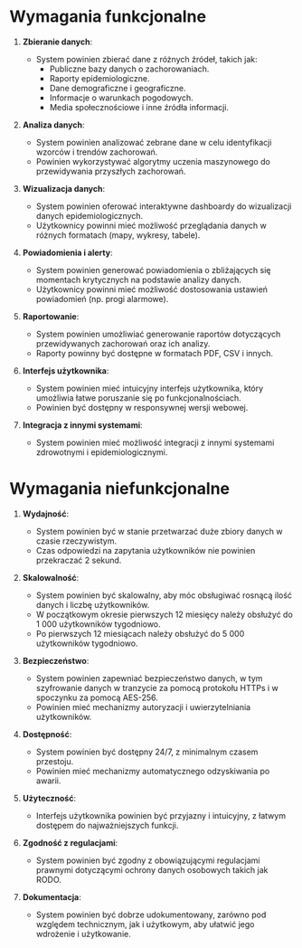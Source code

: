 # Wymagania funkcjonalne

1. **Zbieranie danych**:
   - System powinien zbierać dane z różnych źródeł, takich jak:
     - Publiczne bazy danych o zachorowaniach.
     - Raporty epidemiologiczne.
     - Dane demograficzne i geograficzne.
     - Informacje o warunkach pogodowych.
     - Media społecznościowe i inne źródła informacji.

2. **Analiza danych**:
   - System powinien analizować zebrane dane w celu identyfikacji wzorców i trendów zachorowań.
   - Powinien wykorzystywać algorytmy uczenia maszynowego do przewidywania przyszłych zachorowań.

3. **Wizualizacja danych**:
   - System powinien oferować interaktywne dashboardy do wizualizacji danych epidemiologicznych.
   - Użytkownicy powinni mieć możliwość przeglądania danych w różnych formatach (mapy, wykresy, tabele).

4. **Powiadomienia i alerty**:
   - System powinien generować powiadomienia o zbliżających się momentach krytycznych na podstawie analizy danych.
   - Użytkownicy powinni mieć możliwość dostosowania ustawień powiadomień (np. progi alarmowe).

5. **Raportowanie**:
   - System powinien umożliwiać generowanie raportów dotyczących przewidywanych zachorowań oraz ich analizy.
   - Raporty powinny być dostępne w formatach PDF, CSV i innych.

6. **Interfejs użytkownika**:
   - System powinien mieć intuicyjny interfejs użytkownika, który umożliwia łatwe poruszanie się po funkcjonalnościach.
   - Powinien być dostępny w responsywnej wersji webowej.

7. **Integracja z innymi systemami**:
   - System powinien mieć możliwość integracji z innymi systemami zdrowotnymi i epidemiologicznymi.

# Wymagania niefunkcjonalne

1. **Wydajność**:
   - System powinien być w stanie przetwarzać duże zbiory danych w czasie rzeczywistym.
   - Czas odpowiedzi na zapytania użytkowników nie powinien przekraczać 2 sekund.

2. **Skalowalność**:
   - System powinien być skalowalny, aby móc obsługiwać rosnącą ilość danych i liczbę użytkowników.
   - W początkowym okresie pierwszych 12 miesięcy należy obsłużyć do 1 000 użytkowników tygodniowo.
   - Po pierwszych 12 miesiącach należy obsłużyć do 5 000 użytkowników tygodniowo.
   
3. **Bezpieczeństwo**:
   - System powinien zapewniać bezpieczeństwo danych, w tym szyfrowanie danych w tranzycie za pomocą protokołu HTTPs i w spoczynku za pomocą AES-256.
   - Powinien mieć mechanizmy autoryzacji i uwierzytelniania użytkowników.

4. **Dostępność**:
   - System powinien być dostępny 24/7, z minimalnym czasem przestoju.
   - Powinien mieć mechanizmy automatycznego odzyskiwania po awarii.

5. **Użyteczność**:
   - Interfejs użytkownika powinien być przyjazny i intuicyjny, z łatwym dostępem do najważniejszych funkcji.

6. **Zgodność z regulacjami**:
   - System powinien być zgodny z obowiązującymi regulacjami prawnymi dotyczącymi ochrony danych osobowych takich jak RODO.

7. **Dokumentacja**:
   - System powinien być dobrze udokumentowany, zarówno pod względem technicznym, jak i użytkowym, aby ułatwić jego wdrożenie i użytkowanie.
